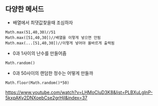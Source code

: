 <h2>다양한 메서드</h2>

- 배열에서 최댓값찾을때 조심하자
```
Math.max(51,40,30)//51
Math.max([51,40,30])//배열을 이렇게 넣으면 안됨
Math.max(...[51,40,30])//이렇게 넣어야 올바르게 출력됨
```
- 0과 1사이의 난수를 만들어줌
```
Math.random()
```

- 0과 50사이의 랜덤한 정수는 어떻게 만들까
```
Math.floor(Math.random()*50)
```

https://www.youtube.com/watch?v=LHMoCluD3K8&list=PLBXuLgInP-5kxpAKy2DNXoebCse2grHjl&index=37
